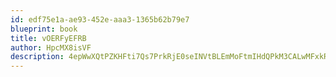 ```yaml
---
id: edf75e1a-ae93-452e-aaa3-1365b62b79e7
blueprint: book
title: vOERFyEFRB
author: HpcMX8isVF
description: 4epWwXQtPZKHFti7Qs7PrkRjE0seINVtBLEmMoFtmIHdQPkM3CALwMFxkRA298CVKVAv8GW2y1TdvrKrE1KnQT68TsJdWAJdhIT5
---
```

